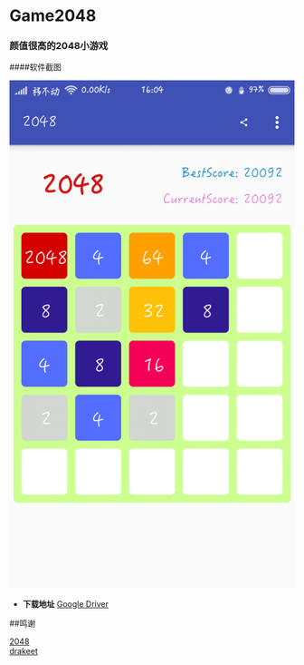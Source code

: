 # Game2048
### 颜值很高的2048小游戏
####软件截图


![](/screenshot/2048.png)

- **下载地址** [Google Driver](https://drive.google.com/file/d/0B-dTuxrWHzSzRXFCZlRaRnlMblU/view?usp=sharing)



##鸣谢

[2048](http://blog.csdn.net/lmj623565791/article/details/40020137)  
[drakeet](https://github.com/drakeet/Meizhi)
